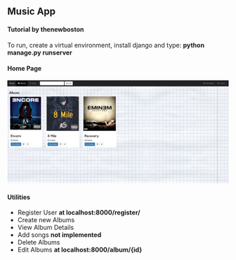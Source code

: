 ## Music App
#### Tutorial by thenewboston

To run, create a virtual environment, install django and type:
**python manage.py runserver**

#### Home Page
![screenshot](screen.PNG)

#### Utilities
- Register User **at localhost:8000/register/**
- Create new Albums
- View Album Details
- Add songs **not implemented**
- Delete Albums
- Edit Albums **at localhost:8000/album/{id}**

